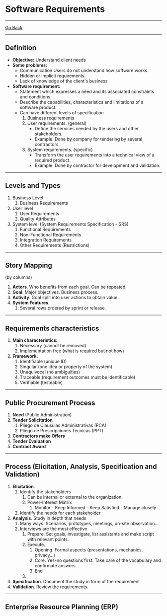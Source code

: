 # Software Requirements
---
[Go Back](../README.md)

---
## Definition
- **Objective:** Understand client needs
- **Some problems:**
	- Communication Users do not understand how software works.
	- Hidden or implicit requirements.
	- Lack of knowledge of the client's business
- **Software requirement:**
	- Statement which expresses a need and its associated constraints and conditions.
	- Describe the capabilities, characteristics and limitations of a software product.
	- Can have different levels of specification
		1. Business requirements
		2. User requirements. (general)
			- Define the services needed by the users and other stakeholders.
			- Example. Done by company for tendering by several contractors.
		3. System requirements. (specific)
			- Transform the user requirements into a technical view of a required product.
			- Example. Done by contractor for development and validation.

---
## Levels and Types
1. Business Level
	1. Business Requirements
2. User level
	1. User Requirements
	2. Quality Attributes
3. System level (System Requirements Specification - SRS)
	1. Functional Requirements
	2. Non-Functional Requirements
	3. Integration Requirements
	4. Other Requirements (Restrictions)
---
## Story Mapping
(by columns)
1. **Actors**. Who benefits from each goal. Can be repeated.
2. **Goal**. Major objectives. Business process.
3. **Activity**. Goal split into user actions to obtain value.
4. **System Features**.
	1. Several rows ordered by sprint or release.
---
## Requirements characteristics 
1. **Main characteristics:**
	1. Necessary (cannot be removed)
	2. Implementation free (what is required but not how)
2. **Framework:**
	1. Identifiable (unique ID)
	2. Singular (one idea or property of the system)
	3. Unequivocal (no ambiguities)
	4. Traceable (requirement outcomes must be identificable)
	5. Verifiable (testeable)

---
## Public Procurement Process
1. **Need** (Public Administration)
2. **Tender Solicitation**
	1. Pliego de Clausulas Administrativas (PCA)
	2. Pliego de Prescripciones Técnicas (PPT)
3. **Contractors make Offers**
4. **Tender Evaluation**
5. **Contract Award**
---
## Process (Elicitation, Analysis, Specification and Validation)
1. **Elicitation**.
	1. Identify the stakeholders
		1. Can be internal or external to the organization.
		2. Power-Interest Matrix
			1. Monitor - Keep Informed - Keep Satisfied - Manage closely
	2. Identify the needs for each stakeholder
2. **Analysis**. Study in depth that needs
	1. Many ways. Scenarios, prototypes, meetings, on-site observation...
	2. Interviews are the most effective
		1. Prepare. Set goals, investigate, list assistants and make script with relevant points.
		2. Execute. 
			1. Opening. Formal aspects (presentations, mechanics, privacy...)
			2. Core. Yes-no questions first. Take care of the vocabulary and confirmate answers.
			3. End
		3. 
3. **Specification**. Document the study in form of the requirement
4. **Validation**. Review the requirements.
---
## Enterprise Resource Planning (ERP)